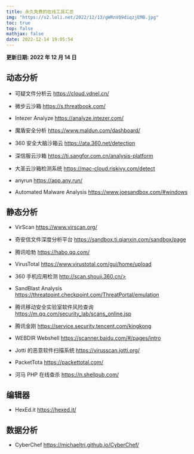 ```yaml
---
title: 永久免费的在线工具汇总
img: "https://s2.loli.net/2022/12/13/gWRnVQ9diqzjEMB.jpg"
toc: true
top: false
mathjax: false
date: 2022-12-14 19:05:54
---
```


**更新日期: 2022 年 12 月 14 日**

## 动态分析

- 可疑文件分析云 <https://cloud.vdnel.cn/>

- 微步云沙箱 <https://s.threatbook.com/>

- Intezer Analyze <https://analyze.intezer.com/>

- 魔盾安全分析 <https://www.maldun.com/dashboard/>

- 360 安全大脑沙箱云 <https://ata.360.net/detection>

- 深信服云沙箱 <https://ti.sangfor.com.cn/analysis-platform>

- 大圣云沙箱检测系统 <https://mac-cloud.riskivy.com/detect>

- anyrun <https://app.any.run/>

- Automated Malware Analysis <https://www.joesandbox.com/#windows>

## 静态分析

- VirScan <https://www.virscan.org/>

- 奇安信文件深度分析平台 <https://sandbox.ti.qianxin.com/sandbox/page>

- 腾讯哈勃 <https://habo.qq.com/>

- VirusTotal <https://www.virustotal.com/gui/home/upload>

- 360 手机应用检测 http://scan.shouji.360.cn/>

- SandBlast Analysis <https://threatpoint.checkpoint.com/ThreatPortal/emulation>

- 腾讯移动安全实验室软件风险查询 <https://m.qq.com/security_lab/scans_online.jsp>

- 腾讯金刚 <https://service.security.tencent.com/kingkong>

- WEBDIR Webshell <https://scanner.baidu.com/#/pages/intro>

- Jotti 的恶意软件扫描系统 <https://virusscan.jotti.org/>

- PacketTota <https://packettotal.com/>

- 河马 PHP 在线查杀 <https://n.shellpub.com/>

## 编辑器

- HexEd.it <https://hexed.it/>

## 数据分析

- CyberChef <https://michaeltri.github.io/CyberChef/>
